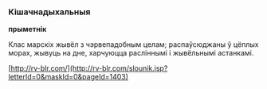 ### Кішачнадыхальныя
**прыметнік**

Клас марскіх жывёл з чэрвепадобным целам; распаўсюджаны ў цёплых морах, жывуць на дне, харчуюцца расліннымі і жывёльнымі астанкамі.

<a rel="author">[http://rv-blr.com/](http://rv-blr.com/slounik.jsp?letterId=0&maskId=0&pageId=1403)</a>
